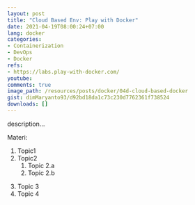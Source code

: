 ```yaml
---
layout: post
title: "Cloud Based Env: Play with Docker"
date: 2021-04-19T08:00:24+07:00
lang: docker
categories:
- Containerization
- DevOps
- Docker
refs: 
- https://labs.play-with-docker.com/
youtube: 
comments: true
image_path: /resources/posts/docker/04d-cloud-based-docker
gist: dimMaryanto93/d92bd18da1c73c230d7762361f738524
downloads: []
---
```



description...

Materi: 

1. Topic1
2. Topic2
    1. Topic 2.a
    2. Topic 2.b
<!--more-->
3. Topic 3
4. Topic 4